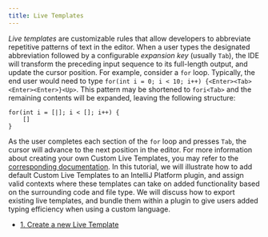 ```yaml
---
title: Live Templates
---
```

<!-- Copyright 2000-2020 JetBrains s.r.o. and other contributors. Use of this source code is governed by the Apache 2.0 license that can be found in the LICENSE file. -->

*Live templates* are customizable rules that allow developers to abbreviate repetitive patterns of text in the editor. When a user types the designated abbreviation followed by a configurable *expansion key* (usually `Tab`), the IDE will transform the preceding input sequence to its full-length output, and update the cursor position. For example, consider a `for` loop. Typically, the end user would need to type `for(int i = 0; i < 10; i++) {<Enter><Tab><Enter><Enter>}<Up>`. This pattern may be shortened to `fori<Tab>` and the remaining contents will be expanded, leaving the following structure:

```
for(int i = [|]; i < []; i++) {
    []
}
```
 
 As the user completes each section of the `for` loop and presses `Tab`, the cursor will advance to the next position in the editor. For more information about creating your own Custom Live Templates, you may refer to the [corresponding documentation](https://www.jetbrains.com/idea/help/creating-and-editing-live-templates.html). In this tutorial, we will illustrate how to add default Custom Live Templates to an IntelliJ Platform plugin, and assign valid contexts where these templates can take on added functionality based on the surrounding code and file type. We will discuss how to export existing live templates, and bundle them within a plugin to give users added typing efficiency when using a custom language.
 
 *  [1. Create a new Live Template](live_templates/template_support.md)